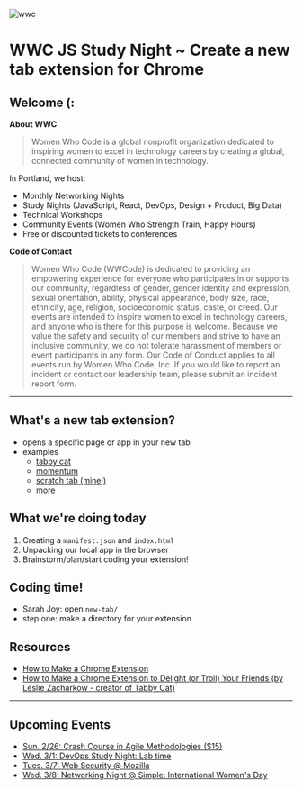 ![wwc](https://a248.e.akamai.net/secure.meetupstatic.com/photos/event/1/e/5/4/highres_456127764.jpeg)

# WWC JS Study Night ~ Create a new tab extension for Chrome

## Welcome (:
**About WWC**
> Women Who Code is a global nonprofit organization dedicated to inspiring women to excel in technology careers by creating a global, connected community of women in technology.

In Portland, we host:
- Monthly Networking Nights
- Study Nights (JavaScript, React, DevOps, Design + Product, Big Data)
- Technical Workshops
- Community Events (Women Who Strength Train, Happy Hours)
- Free or discounted tickets to conferences


**Code of Contact**
> Women Who Code (WWCode) is dedicated to providing an empowering experience for everyone who participates in or supports our community, regardless of gender, gender identity and expression, sexual orientation, ability, physical appearance, body size, race, ethnicity, age, religion, socioeconomic status, caste, or creed. Our events are intended to inspire women to excel in technology careers, and anyone who is there for this purpose is welcome. Because we value the safety and security of our members and strive to have an inclusive community, we do not tolerate harassment of members or event participants in any form. Our Code of Conduct applies to all events run by Women Who Code, Inc. If you would like to report an incident or contact our leadership team, please submit an incident report form.

----------------


## What's a new tab extension?
- opens a specific page or app in your new tab
- examples
    - [tabby cat](https://chrome.google.com/webstore/detail/tabby-cat/mefhakmgclhhfbdadeojlkbllmecialg?hl=en)
    - [momentum](https://chrome.google.com/webstore/detail/momentum/laookkfknpbbblfpciffpaejjkokdgca)
    - [scratch tab (mine!)](https://chrome.google.com/webstore/detail/scratch-tab/gaehhklohpncohpacfhddemnekcahfim)
    - [more](https://thenextweb.com/apps/2014/11/16/8-chrome-extensions-transform-new-tab-page/)

## What we're doing today
1. Creating a `manifest.json` and `index.html`
2. Unpacking our local app in the browser
3. Brainstorm/plan/start coding your extension!

## Coding time!
- Sarah Joy: open `new-tab/`
- step one: make a directory for your extension

## Resources
- [How to Make a Chrome Extension](https://robots.thoughtbot.com/how-to-make-a-chrome-extension)
- [How to Make a Chrome Extension to Delight (or Troll) Your Friends (by Leslie Zacharkow - creator of Tabby Cat)](https://24ways.org/2016/how-to-make-a-chrome-extension/)


---------


## Upcoming Events
- [ Sun. 2/26: Crash Course in Agile Methodologies ($15)](https://www.meetup.com/Women-Who-Code-Portland/events/236321279/)
- [Wed. 3/1: DevOps Study Night: Lab time](https://www.meetup.com/Women-Who-Code-Portland/events/237475267/)
- [Tues. 3/7: Web Security @ Mozilla](https://www.meetup.com/Women-Who-Code-Portland/events/237467012/)
- [Wed. 3/8: Networking Night @ Simple: International Women's Day](https://www.meetup.com/Women-Who-Code-Portland/events/236510010/)
